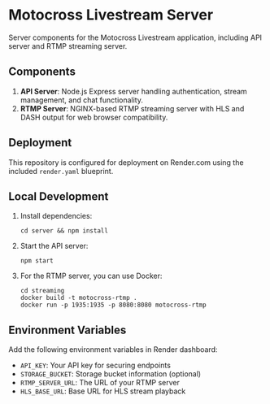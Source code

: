 # Motocross Livestream Server

Server components for the Motocross Livestream application, including API server and RTMP streaming server.

## Components

1. **API Server**: Node.js Express server handling authentication, stream management, and chat functionality.
2. **RTMP Server**: NGINX-based RTMP streaming server with HLS and DASH output for web browser compatibility.

## Deployment

This repository is configured for deployment on Render.com using the included `render.yaml` blueprint.

## Local Development

1. Install dependencies:
   ```
   cd server && npm install
   ```

2. Start the API server:
   ```
   npm start
   ```

3. For the RTMP server, you can use Docker:
   ```
   cd streaming
   docker build -t motocross-rtmp .
   docker run -p 1935:1935 -p 8080:8080 motocross-rtmp
   ```

## Environment Variables

Add the following environment variables in Render dashboard:

- `API_KEY`: Your API key for securing endpoints
- `STORAGE_BUCKET`: Storage bucket information (optional)
- `RTMP_SERVER_URL`: The URL of your RTMP server
- `HLS_BASE_URL`: Base URL for HLS stream playback